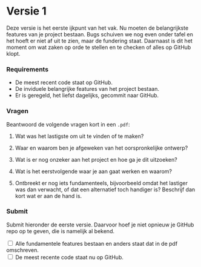 # Versie 1

Deze versie is het eerste ijkpunt van het vak. Nu moeten de belangrijkste features van je project bestaan. Bugs schuiven we nog even onder tafel en het hoeft er niet af uit te zien, maar de fundering staat. Daarnaast is dit het moment om wat zaken op orde te stellen en te checken of alles op GitHub klopt. 

### Requirements

* De meest recent code staat op GitHub.
* De inviduele belangrijke features van het project bestaan.
* Er is geregeld, het liefst dagelijks, gecommit naar GitHub.

### Vragen

Beantwoord de volgende vragen kort in een `.pdf`:

1. Wat was het lastigste om uit te vinden of te maken?

2. Waar en waarom ben je afgeweken van het oorspronkelijke ontwerp?

3. Wat is er nog onzeker aan het project en hoe ga je dit uitzoeken?

4. Wat is het eerstvolgende waar je aan gaat werken en waarom?

5. Ontbreekt er nog iets fundamenteels, bijvoorbeeld omdat het lastiger was dan verwacht, of dat een alternatief toch handiger is? Beschrijf dan kort wat er aan de hand is.

### Submit

Submit hieronder de eerste versie. Daarvoor hoef je niet opnieuw je GitHub repo op te geven, die is namelijk al bekend.

<div class="form-check">
  <input required name="form[allefeatures]" class="form-check-input" type="checkbox" value="yes" id="check1">
  <label class="form-check-label" for="check1">
    Alle fundamentele features bestaan en anders staat dat in de pdf omschreven.
  </label><br/>
  <input required name="form[meestrecentopgh]" class="form-check-input" type="checkbox" value="yes" id="check2">
  <label class="form-check-label" for="check2">
    De meest recente code staat nu op GitHub.
  </label>
</div>